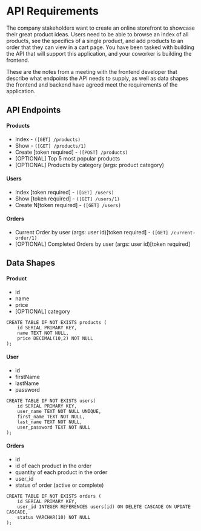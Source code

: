 # API Requirements
The company stakeholders want to create an online storefront to showcase their great product ideas. Users need to be able to browse an index of all products, see the specifics of a single product, and add products to an order that they can view in a cart page. You have been tasked with building the API that will support this application, and your coworker is building the frontend.

These are the notes from a meeting with the frontend developer that describe what endpoints the API needs to supply, as well as data shapes the frontend and backend have agreed meet the requirements of the application. 

## API Endpoints
#### Products
- Index - `([GET] /products)`
- Show - `([GET] /products/1)`     
- Create [token required] - `([POST] /products)`
- [OPTIONAL] Top 5 most popular products 
- [OPTIONAL] Products by category (args: product category)

#### Users
- Index [token required] - `([GET] /users)`
- Show [token required] - `([GET] /users/1)`
- Create N[token required] - `([GET] /users)`

#### Orders
- Current Order by user (args: user id)[token required] - `([GET] /current-order/1)`
- [OPTIONAL] Completed Orders by user (args: user id)[token required]

## Data Shapes
#### Product
-  id
- name
- price
- [OPTIONAL] category

```
CREATE TABLE IF NOT EXISTS products (
    id SERIAL PRIMARY KEY,
    name TEXT NOT NULL,
    price DECIMAL(10,2) NOT NULL
);
```

#### User
- id
- firstName
- lastName
- password

```
CREATE TABLE IF NOT EXISTS users(
    id SERIAL PRIMARY KEY,
    user_name TEXT NOT NULL UNIQUE,
    first_name TEXT NOT NULL,
    last_name TEXT NOT NULL,
    user_password TEXT NOT NULL
);
```

#### Orders
- id
- id of each product in the order
- quantity of each product in the order
- user_id
- status of order (active or complete)

```
CREATE TABLE IF NOT EXISTS orders (
    id SERIAL PRIMARY KEY,
    user_id INTEGER REFERENCES users(id) ON DELETE CASCADE ON UPDATE CASCADE,
    status VARCHAR(10) NOT NULL
);
```

